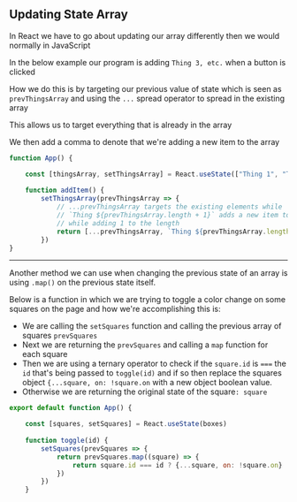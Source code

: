 ## Updating State Array

In React we have to go about updating our array differently then we would normally in JavaScript

In the below example our program is adding `Thing 3, etc.` when a button is clicked

How we do this is by targeting our previous value of state which is seen as `prevThingsArray` and using the `...` spread operator to spread in the existing array

This allows us to target everything that is already in the array

We then add a comma to denote that we're adding a new item to the array

```javascript
function App() {

	const [thingsArray, setThingsArray] = React.useState(["Thing 1", "Thing 2"])
	
	function addItem() {
		setThingsArray(prevThingsArray => {
			// ...prevThingsArray targets the existing elements while
			// `Thing ${prevThingsArray.length + 1}` adds a new item to the array 
			// while adding 1 to the length
			return [...prevThingsArray, `Thing ${prevThingsArray.length + 1}`]
		})
}
```

---
Another method we can use when changing the previous state of an array is using `.map()` on the previous state itself.

Below is a function in which we are trying to toggle a color change on some squares on the page and how we're accomplishing this is:

* We are calling the `setSquares` function and calling the previous array of squares `prevSquares` 
* Next we are returning the `prevSquares` and calling a `map` function for each square
* Then we are using a ternary operator to check if the `square.id` is `===` the `id` that's being passed to `toggle(id)` and if so then replace the squares object `{...square, on: !square.on` with a new object boolean value.
* Otherwise we are returning the original state of the square`: square` 
```javascript
export default function App() {

	const [squares, setSquares] = React.useState(boxes)
	
	function toggle(id) {
		setSquares(prevSquares => {
			return prevSquares.map((square) => {
				return square.id === id ? {...square, on: !square.on} : square
			})
		})
	}
```
